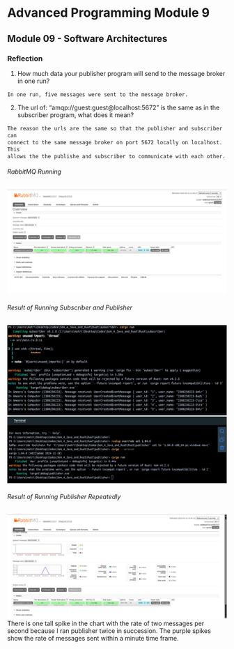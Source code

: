 # Advanced Programming Module 9

## Module 09 - Software Architectures

### Reflection

1. How much data your publisher program will send to the message broker in one run? 
```
In one run, five messages were sent to the message broker.
```

2. The url of: “amqp://guest:guest@localhost:5672” is the same as in the subscriber program, what does it mean?
```
The reason the urls are the same so that the publisher and subscriber can
connect to the same message broker on port 5672 locally on localhost. This
allows the the publishe and subscriber to communicate with each other.
```

###### RabbitMQ Running
![RabbitMQ running](images/RabbitMQ_Run.jpg)

###### Result of Running Subscriber and Publisher
![Subscriber Result](images/subscribernew.jpg)
![Publisher Result](images/publisher.jpg)

###### Result of Running Publisher Repeatedly
![RabbitMQ Publisher](images/RabbitPublisher.jpg)
There is one tall spike in the chart with the rate of two messages per second
because I ran publisher twice in succession. The purple spikes show the rate
of messages sent within a minute time frame.